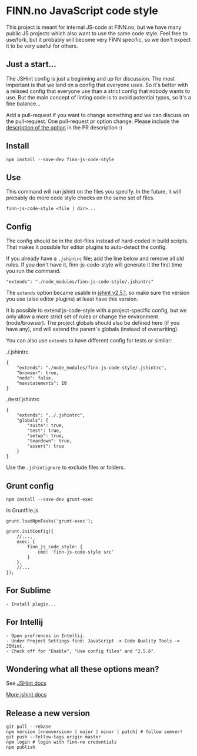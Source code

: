 # FINN.no JavaScript code style

This project is meant for internal JS-code at FINN.no, but we have many public JS projects which also want to use the same code style. Feel free to use/fork, but it probably will become very FINN specific, so we don't expect it to be very useful for others.

## Just a start...
The JSHint config is just a beginning and up for discussion. The most important is that we land on a config that everyone uses. So it's better with a relaxed config that everyone use than a strict config that nobody wants to use. But the main concept of linting code is to avoid potential typos, so it's a fine balance...

Add a pull-request if you want to change something and we can discuss on the pull-request. One pull-request pr option change. Please include the [description of the option](http://www.jshint.com/docs/options/) in the PR description :)

## Install

    npm install --save-dev finn-js-code-style

## Use

This command will run jshint on the files you specify. In the future, it will probably do more code style checks on the same set of files.

    finn-js-code-style <file | dir>...

## Config

The config should be in the dot-files instead of hard-coded in build scripts. That makes it possible for editor plugins to auto-detect the config.

If you already have a `.jshintrc` file; add the line below and remove all old rules. If you don't have it, finn-js-code-style will generate it the first time you run the command.

    "extends": "./node_modules/finn-js-code-style/.jshintrc"

The `extends` option became usable in [jshint v2.5.1](https://github.com/jshint/jshint/releases/tag/2.5.1), so make sure the version you use (also editor plugins) at least have this version.

It is possible to extend js-code-style with a project-specific config, but we only allow a more strict set of rules or change the environment (node/browser). The project globals should also be defined here (if you have any), and will extend the parent´s globals (instead of overwriting).

You can also use `extends` to have different config for tests or similar:

./.jshintrc

    {
        "extends": "./node_modules/finn-js-code-style/.jshintrc",
        "browser": true,
        "node": false,
        "maxstatements": 10
    }

./test/.jshintrc

    {
        "extends": "../.jshintrc",
        "globals": {
            "suite": true,
            "test": true,
            "setup": true,
            "teardown": true,
            "assert": true
        }
    }

Use the `.jshintignore` to exclude files or folders.

## Grunt config

    npm install --save-dev grunt-exec

In Gruntfile.js

    grunt.loadNpmTasks('grunt-exec');

    grunt.initConfig({
        //...,
        exec: {
            finn_js_code_style: {
                cmd: 'finn-js-code-style src'
            }
        },
        //...
    });

## For Sublime

    - Install plugin...

## For Intellij

    - Open prefrences in Intellij.
    - Under Project Settings find: JavaScript -> Code Quality Tools -> JSHint.
    - Check off for "Enable", "Use config files" and "2.5.6".


## Wondering what all these options mean?

See [JSHint docs](http://www.jshint.com/docs/options/)


[More jshint docs](http://www.jshint.com/docs/)

## Release a new version

    git pull --rebase
    npm version [<newversion> | major | minor | patch] # follow semver!
    git push --follow-tags origin master
    npm login # login with finn-no credentials
    npm publish
